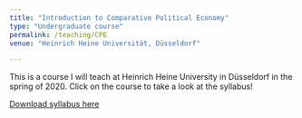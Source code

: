 ```yaml
---
title: "Introduction to Comparative Political Economy"
type: "Undergraduate course"
permalink: /teaching/CPE
venue: "Heinrich Heine Universität, Düsseldorf"

---
```


This is a course I will teach at Heinrich Heine University in Düsseldorf in the spring of 2020. Click on the course to take a look at the syllabus!


[Download syllabus here](https://github.com/tseidl/timoseidl/raw/master/syllabus_CPE_Seidl.pdf)

